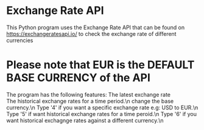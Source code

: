 # Exchange Rate API  
This Python program uses the Exchange Rate API that can be found on https://exchangeratesapi.io/ to check the exchange rate of different currencies  

# Please note that EUR is the DEFAULT BASE CURRENCY of the API
The program has the following features:
The latest exchange rate  
The historical exchange rates for a time period.\n 
change the base currency.\n 
Type '4' if you want a specific exchange rate e.g: USD to EUR.\n 
Type '5' if want historical exchange rates for a time peroid.\n
Type '6' if you want historical exchagnge rates against a different currency.\n 
